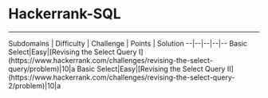 # Hackerrank-SQL
<hr>
Subdomains | Difficulty | Challenge | Points | Solution 
--|--|--|--|--
Basic Select|Easy|[Revising the Select Query I](https://www.hackerrank.com/challenges/revising-the-select-query/problem)|10|a
Basic Select|Easy|[Revising the Select Query II](https://www.hackerrank.com/challenges/revising-the-select-query-2/problem)|10|a
